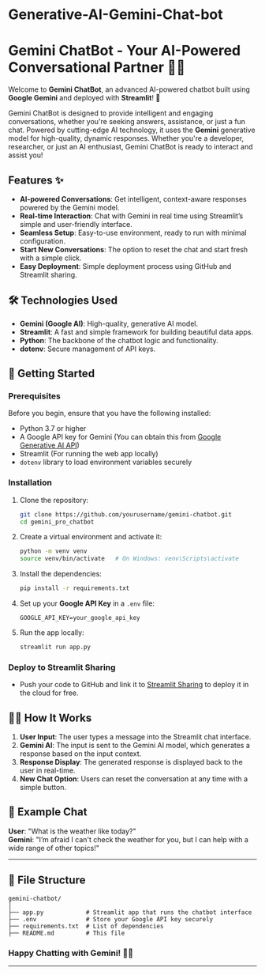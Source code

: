 # Generative-AI-Gemini-Chat-bot

# Gemini ChatBot - Your AI-Powered Conversational Partner 🧑‍💻

Welcome to **Gemini ChatBot**, an advanced AI-powered chatbot built using **Google Gemini** and deployed with **Streamlit**! 🚀

Gemini ChatBot is designed to provide intelligent and engaging conversations, whether you're seeking answers, assistance, or just a fun chat. Powered by cutting-edge AI technology, it uses the **Gemini** generative model for high-quality, dynamic responses. Whether you're a developer, researcher, or just an AI enthusiast, Gemini ChatBot is ready to interact and assist you!

## Features ✨
- **AI-powered Conversations**: Get intelligent, context-aware responses powered by the Gemini model.
- **Real-time Interaction**: Chat with Gemini in real time using Streamlit’s simple and user-friendly interface.
- **Seamless Setup**: Easy-to-use environment, ready to run with minimal configuration.
- **Start New Conversations**: The option to reset the chat and start fresh with a simple click.
- **Easy Deployment**: Simple deployment process using GitHub and Streamlit sharing.

## 🛠️ Technologies Used
- **Gemini (Google AI)**: High-quality, generative AI model.
- **Streamlit**: A fast and simple framework for building beautiful data apps.
- **Python**: The backbone of the chatbot logic and functionality.
- **dotenv**: Secure management of API keys.

## 🚀 Getting Started

### Prerequisites
Before you begin, ensure that you have the following installed:
- Python 3.7 or higher
- A Google API key for Gemini (You can obtain this from [Google Generative AI API](https://generativeai.google.com/))
- Streamlit (For running the web app locally)
- `dotenv` library to load environment variables securely

### Installation

1. Clone the repository:
   ```bash
   git clone https://github.com/yourusername/gemini-chatbot.git
   cd gemini_pro_chatbot
   ```

2. Create a virtual environment and activate it:
   ```bash
   python -m venv venv
   source venv/bin/activate   # On Windows: venv\Scripts\activate
   ```

3. Install the dependencies:
   ```bash
   pip install -r requirements.txt
   ```

4. Set up your **Google API Key** in a `.env` file:
   ```plaintext
   GOOGLE_API_KEY=your_google_api_key
   ```

5. Run the app locally:
   ```bash
   streamlit run app.py
   ```

### Deploy to Streamlit Sharing
- Push your code to GitHub and link it to [Streamlit Sharing](https://streamlit.io/sharing) to deploy it in the cloud for free.

## 🧑‍💻 How It Works
1. **User Input**: The user types a message into the Streamlit chat interface.
2. **Gemini AI**: The input is sent to the Gemini AI model, which generates a response based on the input context.
3. **Response Display**: The generated response is displayed back to the user in real-time.
4. **New Chat Option**: Users can reset the conversation at any time with a simple button.

## 📝 Example Chat

**User**: "What is the weather like today?"  
**Gemini**: "I’m afraid I can't check the weather for you, but I can help with a wide range of other topics!"

---

## 📂 File Structure

```
gemini-chatbot/
│
├── app.py            # Streamlit app that runs the chatbot interface
├── .env              # Store your Google API key securely
├── requirements.txt  # List of dependencies
├── README.md         # This file

```

### Happy Chatting with Gemini! 🧑‍💻

---
